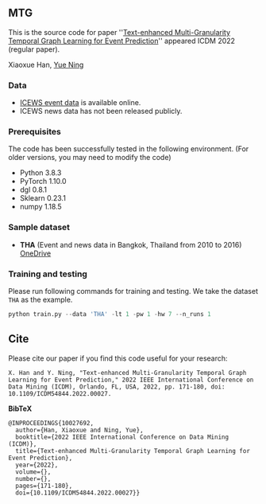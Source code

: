 ## MTG
This is the source code for paper ''[Text-enhanced Multi-Granularity Temporal Graph
Learning for Event Prediction](https://ieeexplore.ieee.org/document/10027692)'' appeared ICDM 2022 (regular paper). 

Xiaoxue Han, [Yue Ning](https://yue-ning.github.io/)

### Data
- [ICEWS event data](https://dataverse.harvard.edu/dataset.xhtml?persistentId=doi:10.7910/DVN/28075 "ICEWS event data") is available online.
- ICEWS news data has not been released publicly. 

### Prerequisites
The code has been successfully tested in the following environment. (For older versions, you may need to modify the code)
- Python 3.8.3
- PyTorch 1.10.0
- dgl 0.8.1
- Sklearn 0.23.1
- numpy 1.18.5

### Sample dataset
- **THA** (Event and news data in Bangkok, Thailand from 2010 to 2016) [OneDrive](https://drive.google.com/drive/folders/1xiZ5g90v5s33VcaCLeeJawMEb5-2BXez)

### Training and testing
Please run following commands for training and testing. We take the dataset `THA` as the example.
```python
python train.py --data 'THA' -lt 1 -pw 1 -hw 7 --n_runs 1 
```
## Cite

Please cite our paper if you find this code useful for your research:

```
X. Han and Y. Ning, "Text-enhanced Multi-Granularity Temporal Graph Learning for Event Prediction," 2022 IEEE International Conference on Data Mining (ICDM), Orlando, FL, USA, 2022, pp. 171-180, doi: 10.1109/ICDM54844.2022.00027.
```

**BibTeX**
```
@INPROCEEDINGS{10027692,
  author={Han, Xiaoxue and Ning, Yue},
  booktitle={2022 IEEE International Conference on Data Mining (ICDM)}, 
  title={Text-enhanced Multi-Granularity Temporal Graph Learning for Event Prediction}, 
  year={2022},
  volume={},
  number={},
  pages={171-180},
  doi={10.1109/ICDM54844.2022.00027}}

```
